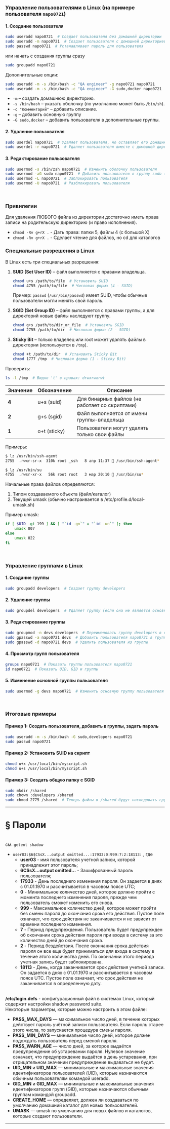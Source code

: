 
### Управление пользователями в Linux (на примере пользователя `napo0721`)

#### 1. **Создание пользователя**
```bash
sudo useradd napo0721  # Создает пользователя без домашней директории
sudo useradd -m napo0721  # Создает пользователя с домашней директорией (/home/napo0721)
sudo passwd napo0721  # Устанавливает пароль для пользователя
```
или начать с создания группы сразу
```bash
sudo groupadd napo0721
```
Дополнительные опции:
```bash
sudo useradd -m -s /bin/bash -c "QA engineer" -g napo0721 napo0721
sudo useradd -m -s /bin/bash -c "QA engineer" -G sudo,docker napo0721
```
- `-m` – создать домашнюю директорию.  
- `-s /bin/bash` – указать оболочку (по умолчанию может быть `/bin/sh`).  
- `-c "Комментарий"` – добавить описание.
- `-g` – добавить основную группу
- `-G sudo,docker` – добавить пользователя в дополнительные группы.  

#### 2. **Удаление пользователя**
```bash
sudo userdel napo0721  # Удаляет пользователя, но оставляет его домашнюю директорию
sudo userdel -r napo0721  # Удаляет пользователя вместе с домашней директорией
```

#### 3. **Редактирование пользователя**
```bash
sudo usermod -s /bin/zsh napo0721  # Изменить оболочку пользователя
sudo usermod -aG sudo napo0721  # Добавить пользователя в группу sudo (без -aG перезапишет группы)
sudo usermod -L napo0721  # Заблокировать пользователя
sudo usermod -U napo0721  # Разблокировать пользователя
```
<br/>


### Привилегии
Для удаления ЛЮБОГО файла из директории достаточно иметь права записи на родительскую директорию (и право исполнения).
- `chmod -Rv g+rX .` - Дать права: папки 5, файлы 4 (с большой X)
- `chmod -Rv g+rX .` - Сделает чтение для файлов, но cd для каталогов


### **Специальные разрешения в Linux**
В Linux есть три специальных разрешения:
1. **SUID (Set User ID)** – файл выполняется с правами владельца.  
   ```bash
   chmod u+s /path/to/file  # Установить SUID
   chmod 4755 /path/to/file  # Числовая форма (4 - SUID)
   ```
   Пример: `passwd` (`/usr/bin/passwd`) имеет SUID, чтобы обычные пользователи могли менять свой пароль.

2. **SGID (Set Group ID)** – файл выполняется с правами группы, а для директорий новые файлы наследуют группу.  
   ```bash
   chmod g+s /path/to/dir_or_file  # Установить SGID
   chmod 2755 /path/to/dir  # Числовая форма (2 - SGID)
   ```

3. **Sticky Bit** – только владелец или root может удалять файлы в директории (используется в `/tmp`).  
   ```bash
   chmod +t /path/to/dir  # Установить Sticky Bit
   chmod 1777 /tmp  # Числовая форма (1 - Sticky Bit)
   ```

Проверить:
```bash
ls -l /tmp  # Видно 't' в правах: drwxrwxrwt
```


| Значение | Обозначение | Описание |
|----------|-------------|----------|
| **4**    | u+s (suid)  | Для бинарных файлов (не работает со скриптами) |
| **2**    | g+s (sgid)  | Файл выполняется от имени группы-владельца |
| **1**    | o+t (sticky)| Пользователи могут удалять только свои файлы |

Примеры:
```bash
$ lz /usr/bin/ssh-agent
2755  .rwxr-sr-x  310k root _ssh   8 апр 11:37  /usr/bin/ssh-agent*

$ lz /usr/bin/su
4755  .rwsr-xr-x   56k root root   3 мар 20:10  /usr/bin/su*
```

Начальные права файлов определяются:
1. Типом создаваемого объекта (файл/каталог)
2. Текущей umask (обычно настраивается в /etc/profile.d/local-umask.sh)

Пример umask:
```bash
if [ $UID -gt 199 ] && [ "`id -gn`" = "`id -un`" ]; then
    umask 007
else
    umask 022
fi
```
<br/>



### **Управление группами в Linux**

#### 1. **Создание группы**
```bash
sudo groupadd developers  # Создает группу developers
```

#### 2. **Удаление группы**
```bash
sudo groupdel developers  # Удаляет группу (если она не является основной для пользователей)
```

#### 3. **Редактирование группы**
```bash
sudo groupmod -n devs developers  # Переименовать группу developers в devs
sudo gpasswd -a napo0721 devs  # Добавить пользователя napo0721 в группу devs
sudo gpasswd -d napo0721 devs  # Удалить пользователя из группы
```

#### 4. **Просмотр групп пользователя**
```bash
groups napo0721  # Показать группы пользователя napo0721
id napo0721  # Показать UID, GID и группы
```

#### 5. **Изменение основной группы пользователя**
```bash
sudo usermod -g devs napo0721  # Изменить основную группу пользователя
```
<br/>



### **Итоговые примеры**

#### Пример 1: Создать пользователя, добавить в группы, задать пароль
```bash
sudo useradd -m -s /bin/bash -G sudo,developers napo0721
sudo passwd napo0721
```

#### Пример 2: Установить SUID на скрипт
```bash
chmod u+x /usr/local/bin/myscript.sh
chmod u+s /usr/local/bin/myscript.sh
```

#### Пример 3: Создать общую папку с SGID
```bash
sudo mkdir /shared
sudo chown :developers /shared
sudo chmod 2775 /shared  # Теперь файлы в /shared будут наследовать группу developers
```
-------------------------------------------------

# § Пароли
<br/> см. `getent shadow`
- `user03:$6$CSsX...output omitted...:17933:0:999:7:2:18113:` , где
    - **user03** - имя пользователя учетной записи, которой принадлежит этот пароль;
    - **$6$CSsX...output omitted...** - Зашифрованный пароль пользователя;
    - **17933** - День последнего изменения пароля. Он задается в днях с 01.01.1970 и рассчитывается в часовом поясе UTC;
    - **0** - Минимальное количество дней, которое должно пройти с момента последнего изменения пароля, прежде чем пользователь сможет изменить его снова.
    - **999** - Максимальное количество дней, которое может пройти без смены пароля до окончания срока его действия. Пустое поле означает, что срок действия не заканчивается и не зависит от времени последнего изменения.
    - **7** - Период предупреждения. Пользователь будет предупрежден об окончании срока действия пароля при входе в систему за это количество дней до окончания срока.
    - **2** - Период бездействия. После окончания срока действия пароля он все еще будет приниматься для входа в систему в течение этого количества дней. По окончании этого периода учетная запись будет заблокирована.
    - **18113** - День, когда заканчивается срок действия учетной записи. Он задается в днях с 01.01.1970 и рассчитывается в часовом поясе UTC. Пустое поле означает, что срок действия не заканчивается в определенную дату.

<br/>  **/etc/login.defs** - конфигурационный файл в системах Linux, который содержит настройки shadow password suite.
<br/> Некоторые параметры, которые можно настроить в этом файле:
- **PASS_MAX_DAYS** — максимальное число дней, в течение которых действует пароль учётной записи пользователя. Если пароль старее этого числа, то запускается процедура смены пароля. 
- **PASS_MIN_DAYS** — минимальное число дней, которое должен подождать пользователь перед сменой пароля. 
- **PASS_WARN_AGE** — число дней, за которое выдаётся предупреждение об устаревании пароля. Нулевое значение означает, что предупреждение выдаётся в день устаревания, при отрицательном значении предупреждение выдаваться не будет. 
- **UID_MIN** и **UID_MAX** — минимальные и максимальные значения идентификаторов пользователей (UID), которые назначаются обычным пользователям командой useradd. 
- **GID_MIN** и **GID_MAX** — минимальные и максимальные значения идентификаторов групп (GID), которые назначаются обычным группам командой groupadd. 
- **CREATE_HOME** — определяет, должен ли создаваться по умолчанию домашний каталог для новых пользователей. 
- **UMASK** — umask по умолчанию для новых файлов и каталогов, которые создают пользователи. 
----------------------

